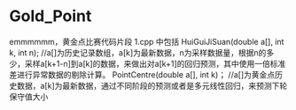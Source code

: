 # Gold_Point
emmmmmm，黄金点比赛代码片段
1.cpp 中包括
HuiGuiJiSuan(double a[], int k, int n);
//a[]为历史记录数组，a[k]为最新数据，n为采样数据量，根据n的多少，采样a[k+1-n]到a[k]的数据，来做出对a[k+1]的回归预测，其中使用一倍标准差进行异常数据的剔除计算。
 PointCentre(double a[], int k)；
 //a[]为黄金点历史数据，a[k]为最新数据，通过不同阶段的预测或者是多元线性回归，来预测下轮保守值大小

